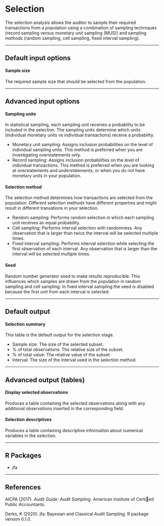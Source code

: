 Selection
==========================

The selection analysis allows the auditor to sample their required transactions from a population using a combination of sampling techniques (record sampling versus monetary unit sampling (MUS)) and sampling methods (random sampling, cell sampling, fixed interval sampling).

----

Default input options
-------

#### Sample size
The required sample size that should be selected from the population. 

----

Advanced input options
-------

#### Sampling units
In statistical sampling, each sampling unit receives a probability to be included in the selection. The sampling units determine which units (individual monetary units vs individual transactions) receive a probability.

- Monetary unit sampling: Assigns inclusion probabilities on the level of individual sampling units. This method is preferred when you are investigating overstatements only.
- Record sampling: Assigns inclusion probabilities on the level of individual transactions. This method is preferred when you are looking at overstatements and understatements, or when you do not have monetary units in your population.

#### Selection method
The selection method determines how transactions are selected from the population. Different selection methods have different properties and might result in different transations in your selection.

- Random sampling: Performs random selection in which each sampling unit receives an equal probability.
- Cell sampling: Performs interval selection with randomness. Any observation that is larger than twice the interval will be selected multiple times.
- Fixed interval sampling: Performs interval selection while selecting the first observation of each interval. Any observation that is larger than the interval will be selected multiple times.

#### Seed
Random number generator seed to make results reproducible. This influences which samples are drawn from the population in random sampling and cell sampling. In fixed interval sampling the seed is disabled because the first unit from each interval is selected.

----

Default output
-------

#### Selection summary
This table is the default output for the selection stage.

- Sample size: The size of the selected subset. 
- % of total observations: The relative size of the subset.
- % of total value: The relative value of the subset.
- Interval: The size of the interval used in the selection method.

----

Advanced output (tables)
-------

#### Display selected observations
Produces a table containing the selected observations along with any additional observations inserted in the corresponding field.

#### Selection descriptives
Produces a table containing descriptive information about numerical variables in the selection.

----

R Packages
-------

- jfa

----

References
-------

AICPA (2017). <i>Audit Guide: Audit Sampling</i>. American Institute of Certied Public Accountants.

Derks, K (2020). jfa: Bayesian and Classical Audit Sampling. R package version 0.1.0.